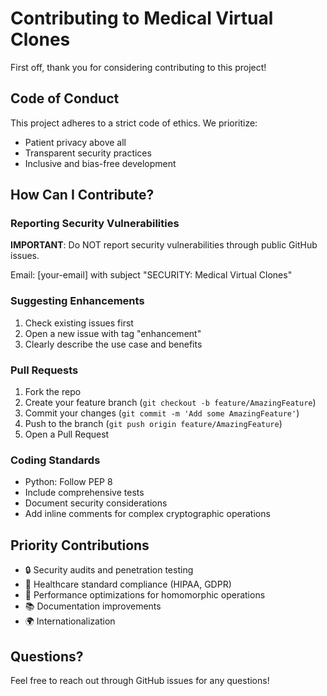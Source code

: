 # Contributing to Medical Virtual Clones

First off, thank you for considering contributing to this project! 

## Code of Conduct

This project adheres to a strict code of ethics. We prioritize:
- Patient privacy above all
- Transparent security practices
- Inclusive and bias-free development

## How Can I Contribute?

### Reporting Security Vulnerabilities

**IMPORTANT**: Do NOT report security vulnerabilities through public GitHub issues.

Email: [your-email] with subject "SECURITY: Medical Virtual Clones"

### Suggesting Enhancements

1. Check existing issues first
2. Open a new issue with tag "enhancement"
3. Clearly describe the use case and benefits

### Pull Requests

1. Fork the repo
2. Create your feature branch (`git checkout -b feature/AmazingFeature`)
3. Commit your changes (`git commit -m 'Add some AmazingFeature'`)
4. Push to the branch (`git push origin feature/AmazingFeature`)
5. Open a Pull Request

### Coding Standards

- Python: Follow PEP 8
- Include comprehensive tests
- Document security considerations
- Add inline comments for complex cryptographic operations

## Priority Contributions

- 🔒 Security audits and penetration testing
- 🏥 Healthcare standard compliance (HIPAA, GDPR)
- 🚀 Performance optimizations for homomorphic operations
- 📚 Documentation improvements
- 🌍 Internationalization

## Questions?

Feel free to reach out through GitHub issues for any questions!